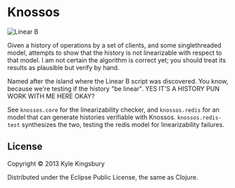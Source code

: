 # Knossos

<img src="https://raw.github.com/aphyr/knossos/doc/linear-b.jpg" alt="Linear B" />

Given a history of operations by a set of clients, and some singlethreaded
model, attempts to show that the history is not linearizable with respect to
that model. I am not certain the algorithm is correct yet; you should treat its
results as plausible but verify by hand.

Named after the island where the Linear B script was discovered. You know,
because we're testing if the history "be linear". YES IT'S A HISTORY PUN WORK
WITH ME HERE OKAY?

See `knossos.core` for the linearizability checker, and `knossos.redis` for an
model that can generate histories verifiable with Knossos. `knossos.redis-test`
synthesizes the two, testing the redis model for linearizability failures.

## License

Copyright © 2013 Kyle Kingsbury

Distributed under the Eclipse Public License, the same as Clojure.
